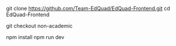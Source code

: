 git clone https://github.com/Team-EdQuad/EdQuad-Frontend.git
cd EdQuad-Frontend

git checkout non-academic

npm install
npm run dev
